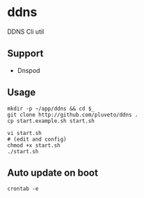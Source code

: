 # ddns

DDNS Cli util

## Support

+ Dnspod

## Usage

```shell
mkdir -p ~/app/ddns && cd $_
git clone http://github.com/pluveto/ddns .
cp start.example.sh start.sh
```

```shell
vi start.sh
# (edit and config)
chmod +x start.sh
./start.sh
```

## Auto update on boot

```shell
crontab -e
```